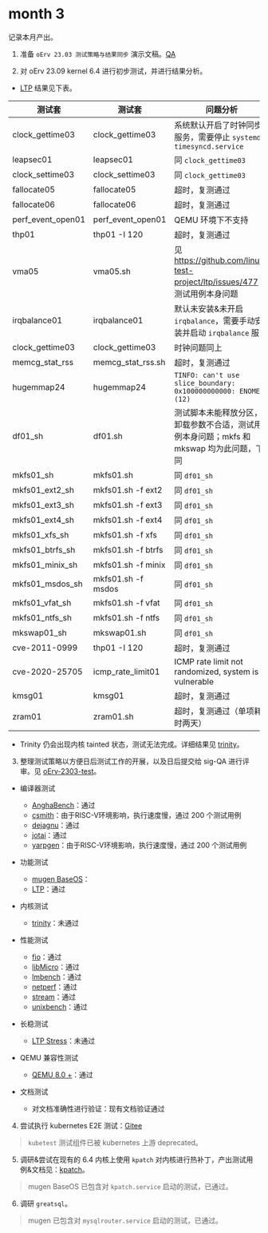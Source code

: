 # month 3

记录本月产出。

1. 准备 `oErv 23.03 测试策略与结果同步` 演示文稿。[QA](https://github.com/KevinMX/PLCT-Tarsier-Works/blob/main/reports/month3/month3-QA.md)

2. 对 oErv 23.09 kernel 6.4 进行初步测试，并进行结果分析。

- [LTP](https://github.com/KevinMX/PLCT-Tarsier-Works/tree/main/misc/month3/23.09-kernel-6.4-pretest/LTP) 结果见下表。

| 测试套            | 测试套             | 问题分析                                                                            |
|-------------------|--------------------|-------------------------------------------------------------------------------------|
| clock_gettime03   | clock_gettime03    | 系统默认开启了时钟同步服务，需要停止 `systemd-timesyncd.service`                       |
| leapsec01         | leapsec01          | 同 `clock_gettime03`                                                                |
| clock_settime03   | clock_settime03    | 同 `clock_gettime03`                                                                |
| fallocate05       | fallocate05        | 超时，复测通过                                                                       |
| fallocate06       | fallocate06        | 超时，复测通过                                                                       |
| perf_event_open01 | perf_event_open01  | QEMU 环境下不支持                                                                   |
| thp01             | thp01 -I 120       | 超时，复测通过                                                                       |
| vma05             | vma05.sh           | 见 https://github.com/linux-test-project/ltp/issues/477 ，测试用例本身问题           |
| irqbalance01      | irqbalance01       | 默认未安装&未开启 `irqbalance`，需要手动安装并启动 `irqbalance` 服务                     |
| clock_gettime03   | clock_gettime03    | 时钟问题同上                                                                        |
| memcg_stat_rss    | memcg_stat_rss.sh  | 超时，复测通过                                                                       |
| hugemmap24        | hugemmap24         | `TINFO: can't use slice_boundary: 0x100000000000: ENOMEM (12)`                        |
| df01_sh           | df01.sh            | 测试脚本未能释放分区，卸载参数不合适，测试用例本身问题；mkfs 和 mkswap 均为此问题，下同 |
| mkfs01_sh         | mkfs01.sh          | 同 `df01_sh`                                                                        |
| mkfs01_ext2_sh    | mkfs01.sh -f ext2  | 同 `df01_sh`                                                                        |
| mkfs01_ext3_sh    | mkfs01.sh -f ext3  | 同 `df01_sh`                                                                        |
| mkfs01_ext4_sh    | mkfs01.sh -f ext4  | 同 `df01_sh`                                                                        |
| mkfs01_xfs_sh     | mkfs01.sh -f xfs   | 同 `df01_sh`                                                                        |
| mkfs01_btrfs_sh   | mkfs01.sh -f btrfs | 同 `df01_sh`                                                                        |
| mkfs01_minix_sh   | mkfs01.sh -f minix | 同 `df01_sh`                                                                        |
| mkfs01_msdos_sh   | mkfs01.sh -f msdos | 同 `df01_sh`                                                                        |
| mkfs01_vfat_sh    | mkfs01.sh -f vfat  | 同 `df01_sh`                                                                        |
| mkfs01_ntfs_sh    | mkfs01.sh -f ntfs  | 同 `df01_sh`                                                                        |
| mkswap01_sh       | mkswap01.sh        | 同 `df01_sh`                                                                        |
| cve-2011-0999     | thp01 -I 120       | 超时，复测通过                                                                       |
| cve-2020-25705    | icmp_rate_limit01  | ICMP rate limit not randomized, system is vulnerable                                |
| kmsg01            | kmsg01             | 超时，复测通过                                                                       |
| zram01            | zram01.sh          | 超时，复测通过（单项耗时两天）                                                         |

- Trinity 仍会出现内核 tainted 状态，测试无法完成。详细结果见 [trinity](https://github.com/KevinMX/PLCT-Tarsier-Works/tree/main/misc/month3/23.09-kernel-6.4-pretest/trinity)。

3. 整理测试策略以方便日后测试工作的开展，以及日后提交给 sig-QA 进行评审。见 [oErv-2303-test](https://gitee.com/yunxiangluo/oerv-2303-test)。

- 编译器测试
    - [AnghaBench](/BasicTest/compilers/AnghaBench/)：通过
    - [csmith](/BasicTest/compilers/csmith/)：由于RISC-V环境影响，执行速度慢，通过 200 个测试用例
    - [dejagnu](/BasicTest/compilers/dejagnu/)：通过
    - [jotai](/BasicTest/compilers/jotai/)：通过
    - [yarpgen](/BasicTest/compilers/yarpgen/)：由于RISC-V环境影响，执行速度慢，通过 200 个测试用例

- 功能测试
    - [mugen BaseOS](/BasicTest/function/mugen/)：
    - [LTP](/BasicTest/function/LTP/)：通过

- 内核测试
    - [trinity](/BasicTest/kernel/trinity/)：未通过

- 性能测试
    - [fio](/BasicTest/performance/fio/)：通过
    - [libMicro](/BasicTest/performance/libMicro/)：通过
    - [lmbench](/BasicTest/performance/lmbench/)：通过
    - [netperf](/BasicTest/performance/netperf/)：通过
    - [stream](/BasicTest/performance/stream)：通过
    - [unixbench](/BasicTest/performance/unixbench/)：通过

- 长稳测试
    - [LTP Stress](/BasicTest/long_stress/LTPstress/)：未通过

- QEMU 兼容性测试
    - [QEMU 8.0 +](/docs/InstallationBook/QEMU/)：通过

- 文档测试
    - 对文档准确性进行验证：现有文档验证通过

4. 尝试执行 kubernetes E2E 测试：[Gitee](https://gitee.com/KevinMX/openeuler-riscv-2303-test/commit/069176111d42a5f29a0a0b08d3b94c1de4beba20)

> `kubetest` 测试组件已被 kubernetes 上游 deprecated。

5. 调研&尝试在现有的 6.4 内核上使用 `kpatch` 对内核进行热补丁，产出测试用例&文档见：[kpatch](https://github.com/KevinMX/PLCT-Tarsier-Works/tree/main/misc/month3/kpatch)。

> mugen BaseOS 已包含对 `kpatch.service` 启动的测试，已通过。

6. 调研 `greatsql`。

> mugen 已包含对 `mysqlrouter.service` 启动的测试，已通过。